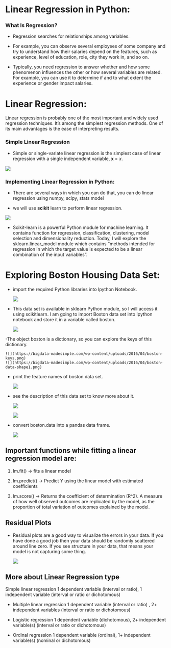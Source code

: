# **Linear Regression in Python:**

### **What Is Regression?**

- Regression searches for relationships among variables.

- For example, you can observe several employees of some company and try to understand how their salaries depend on the features, such as experience, level of education, role, city they work in, and so on.

- Typically, you need regression to answer whether and how some phenomenon influences the other or how several variables are related. For example, you can use it to determine if and to what extent the experience or gender impact salaries.

# **Linear Regression:**

Linear regression is probably one of the most important and widely used regression techniques. It’s among the simplest regression methods. One of its main advantages is the ease of interpreting results.


### **Simple Linear Regression**

- Simple or single-variate linear regression is the simplest case of linear regression with a single independent variable, 𝐱 = 𝑥.

![](https://files.realpython.com/media/fig-lin-reg.a506035b654a.png)

### **Implementing Linear Regression in Python:**

- There are several ways in which you can do that, you can do linear regression using numpy, scipy, stats model

- we will use **scikit** learn to perform linear regression.

![](https://bigdata-madesimple.com/wp-content/uploads/2016/04/Prices.png)

- Scikit-learn is a powerful Python module for machine learning. It contains function for regression, classification, clustering, model selection and dimensionality reduction. Today, I will explore the sklearn.linear_model module which contains “methods intended for regression in which the target value is expected to be a linear combination of the input variables”.


# **Exploring Boston Housing Data Set:**

-  import the required Python libraries into Ipython Notebook.

    ![](https://bigdata-madesimple.com/wp-content/uploads/2016/04/Explore-1.png)

- This data set is available in sklearn Python module, so I will access it using scikitlearn. I am going to import Boston data set into Ipython notebook and store it in a variable called boston.

    ![](https://bigdata-madesimple.com/wp-content/uploads/2016/04/sklearn.png)

-The object boston is a dictionary, so you can explore the keys of this dictionary.

    ![](https://bigdata-madesimple.com/wp-content/uploads/2016/04/boston-keys.png)
    ![](https://bigdata-madesimple.com/wp-content/uploads/2016/04/boston-data-shape1.png)

- print the feature names of boston data set.

    ![](https://bigdata-madesimple.com/wp-content/uploads/2016/04/boston-features.png)

- see the description of this data set to know more about it.

    ![](https://bigdata-madesimple.com/wp-content/uploads/2016/04/boston-description.png)

    ![](https://bigdata-madesimple.com/wp-content/uploads/2016/04/Attribution.png)

- convert boston.data into a pandas data frame.

    ![](https://bigdata-madesimple.com/wp-content/uploads/2016/04/Pandas-DataFrame.png)

## Important functions while fitting a linear regression model are:

1) lm.fit() -> fits a linear model

2) lm.predict() -> Predict Y using the linear model with estimated coefficients

3) lm.score() -> Returns the coefficient of determination (R^2). A measure of how well observed outcomes are replicated by the model, as the proportion of total variation of outcomes explained by the model.

## Residual Plots
- Residual plots are a good way to visualize the errors in your data. If you have done a good job then your data should be randomly scattered around line zero. If you see structure in your data, that means your model is not capturing some thing.

    ![](https://bigdata-madesimple.com/wp-content/uploads/2016/04/Residual-plot.png)

## More about Linear Regression type
Simple linear regression 1 dependent variable (interval or ratio), 1 independent variable (interval or ratio or dichotomous)

- Multiple linear regression 1 dependent variable (interval or ratio) , 2+ independent variables (interval or ratio or dichotomous)

- Logistic regression 1 dependent variable (dichotomous), 2+ independent variable(s) (interval or ratio or dichotomous)

- Ordinal regression 1 dependent variable (ordinal), 1+ independent variable(s) (nominal or dichotomous)